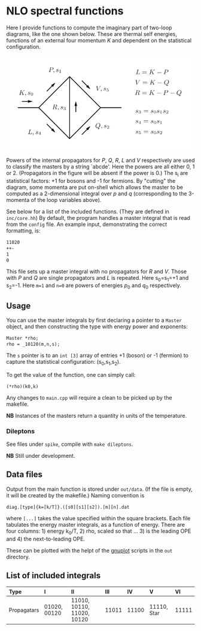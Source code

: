 # NLO spectral functions

Here I provide functions to compute the imaginary part of 
two-loop diagrams, like the one shown below.
These are thermal self energies, functions of an external four momentum _K_
and dependent on the statistical configuration.

![Labelling of generic two-loop diagram](inc/twoloop.png?raw=true "2-loop")

Powers of the internal propagators for _P_, _Q_, _R_, _L_ and _V_ respectively are 
used to classify the masters by a string `abcde'.
Here the powers are all either 0, 1 or 2. 
(Propagators in the figure will be absent if the power is 0.)
The s<sub>i</sub> are statistical factors: +1 for bosons and -1 for fermions.
By "cutting" the diagram, some momenta are put on-shell which allows
the master to be computed as a 2-dimensional integral over _p_ and _q_
(corresponding to the 3-momenta of the loop variables above).

See below for a list of the included functions.
(They are defined in `inc/core.hh`)
By default, the program handles a master integral that is read from the
`config` file. 
An example input, demonstrating the correct formatting, is:
```
11020
++-
1
0
```
This file sets up a master integral with no propagators for _R_ and _V_.
Those with _P_ and _Q_ are single propagators and _L_ is repeated.
Here s<sub>0</sub>=s<sub>1</sub>=+1 and s<sub>2</sub>=-1.
Here `m=1` and `n=0` are  powers of energies 
_p_<sub>0</sub> and _q_<sub>0</sub> respectively.


## Usage

You can use the master integrals by first declaring
a pointer to a `Master` object, and then constructing
the type with energy power and exponents:
```
Master *rho;
rho = _10120(m,n,s);
```
The `s` pointer is to an `int [3]` array of entries +1 (boson)
or -1 (fermion) to capture the statistical 
configuration: (s<sub>0</sub>,s<sub>1</sub>,s<sub>2</sub>).

To get the value of the function, one can simply call:
```
(*rho)(k0,k)
```
Any changes to `main.cpp` will require a clean to be picked up
by the makefile.

**NB** Instances of the masters return a quantity in units
of the temperature.

### Dileptons

See files under `spike`, compile with `make dileptons`.

**NB** Still under development.


## Data files

Output from the main function is stored under `out/data`. 
(If the file is empty, it will be created by the makefile.)
Naming convention is
```
diag.[type]{k=[k/T]}.([s0][s1][s2]).[m][n].dat
```
where `[...]` takes the value specified within the square brackets.
Each file tabulates the energy master integrals, as a function of energy.
There are four columns: 1) energy k<sub>0</sub>/T, 2) rho, scaled so that ...
3) is the leading OPE and 4) the next-to-leading OPE.

These can be plotted with the helpt of the [gnuplot](https://www.gnuplot.info)
scripts in the `out` directory.


## List of included integrals

| Type        | I            | II                         | III   | IV    | V           | VI    |
|:------------|:-------------|:---------------------------|:------|:------|:------------|:------|
| Propagatars | 01020, 00120 | 11010, 10110, 11020, 10120 | 11011 | 11100 | 11110, Star | 11111 |

